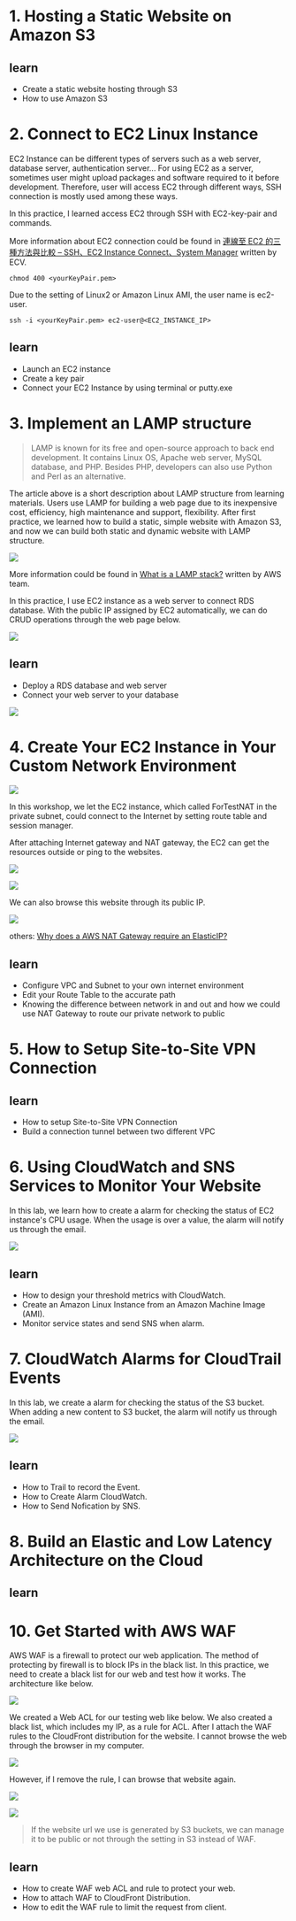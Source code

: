 # 1. Hosting a Static Website on Amazon S3

## learn
- Create a static website hosting through S3
- How to use Amazon S3

# 2. Connect to EC2 Linux Instance
EC2 Instance can be different types of servers such as a web server, database server, authentication server... For using EC2 as a server, sometimes user might upload packages and software required to it before development. Therefore, user will access EC2 through different ways, SSH connection is mostly used among these ways. 

In this practice, I learned access EC2 through SSH with EC2-key-pair and commands.

More information about EC2 connection could be found in [連線至 EC2 的三種方法與比較 – SSH、EC2 Instance Connect、System Manager](https://www.ecloudture.com/連線至ec2的三種方法與比較-ssh，ec2實例連接，系統管理/) written by ECV.


```
chmod 400 <yourKeyPair.pem>
```
Due to the setting of Linux2 or Amazon Linux AMI, the user name is ec2-user.
```
ssh -i <yourKeyPair.pem> ec2-user@<EC2_INSTANCE_IP>
```
## learn
- Launch an EC2 instance
- Create a key pair
- Connect your EC2 Instance by using terminal or putty.exe


# 3. Implement an LAMP structure
> LAMP is known for its free and open-source approach to back end development. It contains Linux OS, Apache web server, MySQL database, and PHP. Besides PHP, developers can also use Python and Perl as an alternative.

The article above is a short description about LAMP structure from learning materials. Users use LAMP for building a web page due to its inexpensive cost, efficiency, high maintenance and support, flexibility. After first practice, we learned how to build a static, simple website with Amazon S3, and now we can build both static and dynamic website with LAMP structure.

![](img/img1.png)

More information could be found in [What is a LAMP stack?](https://aws.amazon.com/what-is/lamp-stack/?nc1=h_ls) written by AWS team.

In this practice, I use EC2 instance as a web server to connect RDS database. With the public IP assigned by EC2 automatically, we can do CRUD operations through the web page below.

![](img/img2.png)


## learn 
- Deploy a RDS database and web server
- Connect your web server to your database

![](img/img7.png)

# 4. Create Your EC2 Instance in Your Custom Network Environment

![](img/img3.png)

In this workshop, we let the EC2 instance, which called ForTestNAT in the private subnet, could connect to the Internet by setting route table and session manager. 

After attaching Internet gateway and NAT gateway, the EC2 can get the resources outside or ping to the websites.

![](img/img4.png)

![](img/img5.png)

We can also browse this website through its public IP.

![](img/img6.png)

others: [Why does a AWS NAT Gateway require an ElasticIP?](https://stackoverflow.com/questions/43094786/why-does-a-aws-nat-gateway-require-an-elasticip)

## learn
- Configure VPC and Subnet to your own internet environment
- Edit your Route Table to the accurate path
- Knowing the difference between network in and out and how we could use NAT Gateway to route our private network to public

# 5. How to Setup Site-to-Site VPN Connection

## learn
- How to setup Site-to-Site VPN Connection
- Build a connection tunnel between two different VPC


# 6. Using CloudWatch and SNS Services to Monitor Your Website
In this lab, we learn how to create a alarm for checking the status of EC2 instance's CPU usage. When the usage is over a value, the alarm will notify us through the email.

![](img/img15.png)
## learn 
- How to design your threshold metrics with CloudWatch.
- Create an Amazon Linux Instance from an Amazon Machine Image (AMI).
- Monitor service states and send SNS when alarm.

# 7. CloudWatch Alarms for CloudTrail Events
In this lab, we create a alarm for checking the status of the S3 bucket. When adding a new content to S3 bucket, the alarm will notify us through the email.

![](img/img13.png)

## learn
- How to Trail to record the Event.
- How to Create Alarm CloudWatch.
- How to Send Nofication by SNS.


# 8. Build an Elastic and Low Latency Architecture on the Cloud

## learn 


# 10. Get Started with AWS WAF
AWS WAF is a firewall to protect our web application. The method of protecting by firewall is to block IPs in the black list. In this practice, we need to create a black list for our web and test how it works. The architecture like below.

![](img/img8.png)

We created a Web ACL for our testing web like below. We also created a black list, which includes my IP, as a rule for ACL. After I attach the WAF rules to the CloudFront distribution for the website. I cannot browse the web through the browser in my computer.

![](img/img10.png)

However, if I remove the rule, I can browse that website again.

![](img/img12.png)

![](img/img11.png)

> If the website url we use is generated by S3 buckets, we can manage it to be public or not through the setting in S3 instead of WAF. 

## learn 
- How to create WAF web ACL and rule to protect your web.
- How to attach WAF to CloudFront Distribution.
- How to edit the WAF rule to limit the request from client.